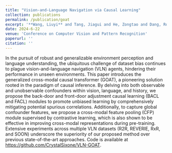 ```yaml
---
title: "Vision-and-Language Navigation via Causal Learning"
collection: publications
permalink: /publication/goat
excerpt: '**Wang, Liuyi** and Tang, Jiagui and He, Zongtao and Dang, Ronghao and Liu, Chengju and Chen, Qijun'
date: 2024-6-22
venue: 'Conference on Computer Vision and Pattern Recognition'
paperurl: ''
citation: ''
---
```


In the pursuit of robust and generalizable environment perception and language understanding, the ubiquitous challenge of dataset bias continues to plague vision-and-language navigation (VLN) agents, hindering their performance in unseen environments. This paper introduces the generalized cross-modal causal transformer (GOAT), a pioneering solution rooted in the paradigm of causal inference. By delving into both observable and unobservable confounders within vision, language, and history, we propose the back-door and front-door adjustment causal learning (BACL and FACL) modules to promote unbiased learning by comprehensively mitigating potential spurious correlations. Additionally, to capture global confounder features, we propose a cross-modal feature pooling (CFP) module supervised by contrastive learning, which is also shown to be effective in improving cross-modal representations during pre-training. Extensive experiments across multiple VLN datasets (R2R, REVERIE, RxR, and SOON) underscore the superiority of our proposed method over previous state-of-the-art approaches. Code is available at https://github.com/CrystalSixone/VLN-GOAT.
